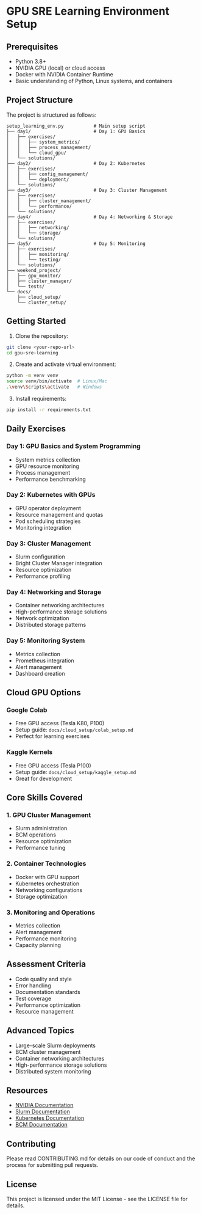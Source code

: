 # GPU SRE Learning Environment Setup

## Prerequisites
- Python 3.8+
- NVIDIA GPU (local) or cloud access
- Docker with NVIDIA Container Runtime
- Basic understanding of Python, Linux systems, and containers

## Project Structure

The project is structured as follows:

```
setup_learning_env.py           # Main setup script
├── day1/                       # Day 1: GPU Basics
│   ├── exercises/
│   │   ├── system_metrics/
│   │   ├── process_management/
│   │   └── cloud_gpu/
│   └── solutions/
├── day2/                       # Day 2: Kubernetes
│   ├── exercises/
│   │   ├── config_management/
│   │   └── deployment/
│   └── solutions/
├── day3/                       # Day 3: Cluster Management
│   ├── exercises/
│   │   ├── cluster_management/
│   │   └── performance/
│   └── solutions/
├── day4/                       # Day 4: Networking & Storage
│   ├── exercises/
│   │   ├── networking/
│   │   └── storage/
│   └── solutions/
├── day5/                       # Day 5: Monitoring
│   ├── exercises/
│   │   ├── monitoring/
│   │   └── testing/
│   └── solutions/
├── weekend_project/
│   ├── gpu_monitor/
│   ├── cluster_manager/
│   └── tests/
└── docs/
    ├── cloud_setup/
    └── cluster_setup/
```

## Getting Started

1. Clone the repository:
```bash
git clone <your-repo-url>
cd gpu-sre-learning
```

2. Create and activate virtual environment:
```bash
python -m venv venv
source venv/bin/activate  # Linux/Mac
.\venv\Scripts\activate   # Windows
```

3. Install requirements:
```bash
pip install -r requirements.txt
```

## Daily Exercises

### Day 1: GPU Basics and System Programming
- System metrics collection
- GPU resource monitoring
- Process management
- Performance benchmarking

### Day 2: Kubernetes with GPUs
- GPU operator deployment
- Resource management and quotas
- Pod scheduling strategies
- Monitoring integration

### Day 3: Cluster Management
- Slurm configuration
- Bright Cluster Manager integration
- Resource optimization
- Performance profiling

### Day 4: Networking and Storage
- Container networking architectures
- High-performance storage solutions
- Network optimization
- Distributed storage patterns

### Day 5: Monitoring System
- Metrics collection
- Prometheus integration
- Alert management
- Dashboard creation

## Cloud GPU Options

### Google Colab
- Free GPU access (Tesla K80, P100)
- Setup guide: `docs/cloud_setup/colab_setup.md`
- Perfect for learning exercises

### Kaggle Kernels
- Free GPU access (Tesla P100)
- Setup guide: `docs/cloud_setup/kaggle_setup.md`
- Great for development

## Core Skills Covered

### 1. GPU Cluster Management
- Slurm administration
- BCM operations
- Resource optimization
- Performance tuning

### 2. Container Technologies
- Docker with GPU support
- Kubernetes orchestration
- Networking configurations
- Storage optimization

### 3. Monitoring and Operations
- Metrics collection
- Alert management
- Performance monitoring
- Capacity planning

## Assessment Criteria
- Code quality and style
- Error handling
- Documentation standards
- Test coverage
- Performance optimization
- Resource management

## Advanced Topics
- Large-scale Slurm deployments
- BCM cluster management
- Container networking architectures
- High-performance storage solutions
- Distributed system monitoring

## Resources
- [NVIDIA Documentation](https://docs.nvidia.com/cuda/)
- [Slurm Documentation](https://slurm.schedmd.com/)
- [Kubernetes Documentation](https://kubernetes.io/docs/)
- [BCM Documentation](https://brightcomputing.com/documentation/)

## Contributing
Please read CONTRIBUTING.md for details on our code of conduct and the process for submitting pull requests.

## License
This project is licensed under the MIT License - see the LICENSE file for details.
